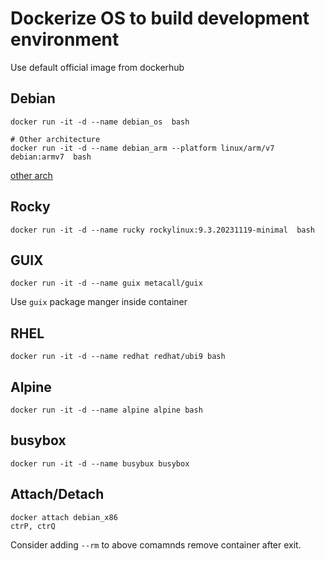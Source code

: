 # Dockerize OS to build development environment

Use default official image from dockerhub

## Debian
```
docker run -it -d --name debian_os  bash

# Other architecture
docker run -it -d --name debian_arm --platform linux/arm/v7 debian:armv7  bash
```
[other arch](https://github.com/esmaeelE/embedded/blob/main/docker.md)

## Rocky

```
docker run -it -d --name rucky rockylinux:9.3.20231119-minimal  bash
```
## GUIX

```
docker run -it -d --name guix metacall/guix
```
Use `guix` package manger inside container

## RHEL

```
docker run -it -d --name redhat redhat/ubi9 bash
```

## Alpine

```
docker run -it -d --name alpine alpine bash
```

## busybox
```
docker run -it -d --name busybux busybox
```


## Attach/Detach
```
docker attach debian_x86
ctrP, ctrQ
```

Consider adding `--rm` to above comamnds remove container after exit.



